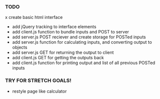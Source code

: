 

### TODO

x create basic html interface 
- add jQuery tracking to interface elements
- add client.js function to bundle inputs and POST to server
- add server.js POST reciever and create storage for POSTed inputs
- add server.js function for calculating inputs, and converting output to objects
- add server.js GET for returning the output to client
- add client.js GET for getting the outputs back
- add client.js function for printing output and list of all previous POSTed inputs


### TRY FOR STRETCH GOALS!

- restyle page like calculator